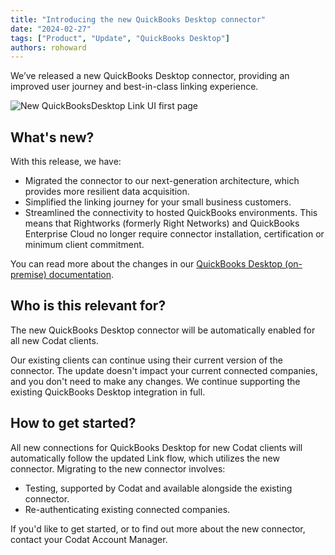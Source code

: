 ```yaml
---
title: "Introducing the new QuickBooks Desktop connector"
date: "2024-02-27"
tags: ["Product", "Update", "QuickBooks Desktop"]
authors: rohoward
---
```


We’ve released a new QuickBooks Desktop connector, providing an improved user journey and best-in-class linking experience. 

<!--truncate-->

![New QuickBooksDesktop Link UI first page](/img/updates/240802-deprecation-old-qbd-integration-1.png)

## What's new?

With this release, we have: 

- Migrated the connector to our next-generation architecture, which provides more resilient data acquisition. 
- Simplified the linking journey for your small business customers.
- Streamlined the connectivity to hosted QuickBooks environments. This means that Rightworks (formerly Right Networks) and QuickBooks Enterprise Cloud no longer require connector installation, certification or minimum client commitment. 

You can read more about the changes in our [QuickBooks Desktop (on-premise) documentation](/integrations/accounting/quickbooksdesktop/accounting-quickbooksdesktop).

## Who is this relevant for? 

The new QuickBooks Desktop connector will be automatically enabled for all new Codat clients.

Our existing clients can continue using their current version of the connector. The update doesn't impact your current connected companies, and you don't need to make any changes. We continue supporting the existing QuickBooks Desktop integration in full.

## How to get started? 

All new connections for QuickBooks Desktop for new Codat clients will automatically follow the updated Link flow, which utilizes the new connector. Migrating to the new connector involves: 

- Testing, supported by Codat and available alongside the existing connector.
- Re-authenticating existing connected companies. 

If you'd like to get started, or to find out more about the new connector, contact your Codat Account Manager.
